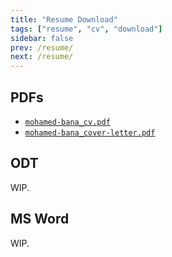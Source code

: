 ```yaml
---
title: "Resume Download"
tags: ["resume", "cv", "download"]
sidebar: false
prev: /resume/
next: /resume/
---
```


## PDFs

* [`mohamed-bana_cv.pdf`](./mohamed-bana_cv.pdf)
* [`mohamed-bana_cover-letter.pdf`](./mohamed-bana_cover-letter.pdf)

## ODT

WIP.

## MS Word

WIP.
